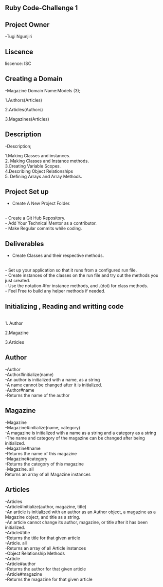 ## Ruby Code-Challenge 1

## Project Owner
-Tugi Ngunjiri

 ## Liscence

liscence: ISC 

## Creating a Domain

-Magazine Domain Name:Models (3);

1.Authors(Articles)

2.Articles(Authors)

3.Magazines(Articles)

## Description

-Description;

1.Making Classes and instances.
<br>
2. Making Classes and Instance methods.
<br>
3.Creating Variable Scopes.
<br>
4.Describing Object Relationships
<br>
5. Defining Arrays and Array Methods.

## Project Set up

- Create A New Project Folder.
<br>
- Create a Git Hub Repository.
<br>
- Add Your Technical Mentor as a contributor.
<br>
- Make Regular commits while coding.

## Deliverables 

- Create  Classes and their respective methods.
<br>
- Set up your application so that it runs from a configured run file.
<br>
- Create instances of the classes on the run file and try out the methods you just created.
<br>
- Use the notation #for instance methods, and .(dot) for class methods.
<br>
- Feel Free to build any helper methods if needed.

## Initializing , Reading and writting code
<br>
1. Author

2.Magazine

3.Articles

## Author

-Author
<br>
-Author#initialize(name)
<br>
-An author is initialized with a name, as a string
<br>
-A name cannot be changed after it is initialized.
<br>
-Author#name
<br>
-Returns the name of the author
<br>

## Magazine

-Magazine
<br>
-Magazine#initialize(name, category)
<br>
-A magazine is initialized with a name as a string and a category as a string
<br>
-The name and category of the magazine can be changed after being initialized.
<br>
-Magazine#name
<br>
-Returns the name of this magazine
<br>
-Magazine#category
<br>
-Returns the category of this magazine
<br>
-Magazine. all
<br>
Returns an array of all Magazine instances
<br>

## Articles
-Articles
<br>
-Article#initialize(author, magazine, title)
<br>
-An article is initialized with an author as an Author object, a magazine as a Magazine object, and title as a string.
<br>
-An article cannot change its author, magazine, or title after it has been initialized.
<br>
-Article#title
<br>
-Returns the title for that given article
<br>
-Article. all
<br>
-Returns an array of all Article instances
<br>
-Object Relationship Methods
<br>
-Article
<br>
-Article#author
<br>
-Returns the author for that given article
<br>
-Article#magazine
<br>
-Returns the magazine for that given article
<br>
 


 